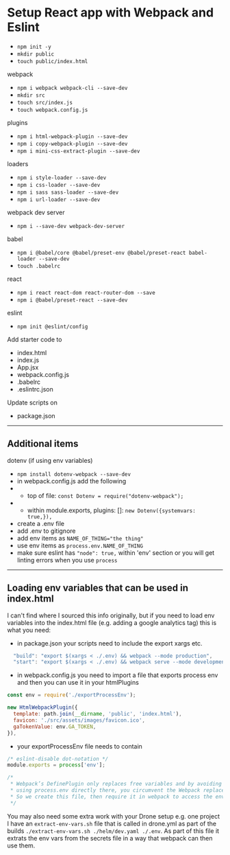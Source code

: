 # Setup React app with Webpack and Eslint
- `npm init -y`
- `mkdir public`
- `touch public/index.html`

webpack
- `npm i webpack webpack-cli --save-dev`
- `mkdir src`
- `touch src/index.js`
- `touch webpack.config.js`

plugins
- `npm i html-webpack-plugin --save-dev`
- `npm i copy-webpack-plugin --save-dev`
- `npm i mini-css-extract-plugin --save-dev`

loaders
- `npm i style-loader --save-dev`
- `npm i css-loader --save-dev`
- `npm i sass sass-loader --save-dev`
- `npm i url-loader --save-dev`

webpack dev server
- `npm i --save-dev webpack-dev-server`

babel
- `npm i @babel/core @babel/preset-env @babel/preset-react babel-loader --save-dev`
- `touch .babelrc`

react
- `npm i react react-dom react-router-dom --save`
- `npm i @babel/preset-react --save-dev`

eslint
- `npm init @eslint/config`

Add starter code to
- index.html
- index.js
- App.jsx
- webpack.config.js
- .babelrc
- .eslintrc.json

Update scripts on
- package.json

---

## Additional items

dotenv (if using env variables)
- `npm install dotenv-webpack --save-dev`
- in webpack.config.js add the following
- - top of file: `const Dotenv = require("dotenv-webpack");`
- - within module.exports, plugins: []: `new Dotenv({systemvars: true,}),`
- create a .env file
- add .env to gitignore
- add env items as `NAME_OF_THING="the thing"`
- use env items as `process.env.NAME_OF_THING`
- make sure eslint has `"node": true,` within 'env' section or you will get linting errors when you use `process`


---

## Loading env variables that can be used in index.html

I can't find where I sourced this info originally, but if you need to load env variables into the index.html file (e.g. adding a google analytics tag) this is what you need:

- in package.json your scripts need to include the export xargs etc.
```js
  "build": "export $(xargs < ./.env) && webpack --mode production",
  "start": "export $(xargs < ./.env) && webpack serve --mode development",
```

- in webpack.config.js you need to import a file that exports process env and then you can use it in your htmlPlugins
```js
const env = require('./exportProcessEnv');

new HtmlWebpackPlugin({
  template: path.join(__dirname, 'public', 'index.html'),
  favicon: './src/assets/images/favicon.ico',
  gaTokenValue: env.GA_TOKEN,
}),
```

- your exportProcessEnv file needs to contain 
```js
/* eslint-disable dot-notation */
module.exports = process['env'];

/*
 * Webpack’s DefinePlugin only replaces free variables and by avoiding
 * using process.env directly there, you circumvent the Webpack replacement magic
 * So we create this file, then require it in webpack to access the env variables.
 */
```

You may also need some extra work with your Drone setup e.g. one project I have an `extract-env-vars.sh` file that is called in drone.yml as part of the builds `./extract-env-vars.sh ./helm/dev.yaml ./.env`. As part of this file it extrats the env vars from the secrets file in a way that webpack can then use them.